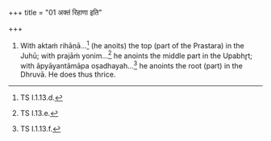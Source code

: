 +++
title = "01 अक्तं रिहाणा इति"

+++
1. With aktaṁ rihāṇā...[^1] (he anoits) the top (part of the Prastara) in the Juhū; with prajāṁ yonim...[^2] he anoints the middle part in the Upabhr̥t; with āpyāyantāmāpa oṣadhayah...[^3] he anoints the root (part) in the Dhruvā. He does thus thrice.  

[^1]: TS I.1.13.d.  

[^2]: TS I.13.e.  

[^3]: TS I.1.13.f.
